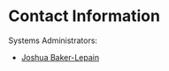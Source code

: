 # Contact Information

Systems Administrators:

* [Joshua Baker-Lepain](https://directory.ucsf.edu/people/search/id/979)

